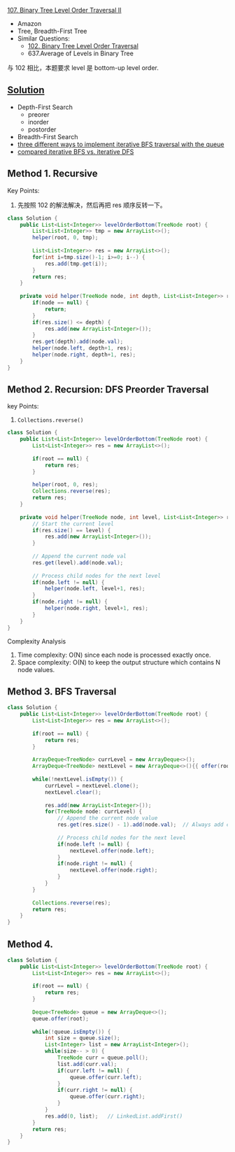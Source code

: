 [107. Binary Tree Level Order Traversal II](https://leetcode.com/problems/binary-tree-level-order-traversal-ii/)

* Amazon
* Tree, Breadth-First Tree
* Similar Questions:
    * [102. Binary Tree Level Order Traversal](https://leetcode.com/problems/binary-tree-level-order-traversal/)
    * 637.Average of Levels in Binary Tree
    

与 102 相比，本题要求 level 是 bottom-up level order.
    
## [Solution](https://leetcode.com/problems/binary-tree-level-order-traversal-ii/solution/)
* Depth-First Search
    * preorer
    * inorder
    * postorder
* Breadth-First Search
* [three different ways to implement iterative BFS traversal with the queue](https://leetcode.com/problems/binary-tree-right-side-view/solution/https://leetcode.com/problems/binary-tree-right-side-view/solution/)
* [compared iterative BFS vs. iterative DFS](https://leetcode.com/problems/deepest-leaves-sum/solution/)


## Method 1. Recursive 
Key Points:
1. 先按照 102 的解法解决，然后再把 res 顺序反转一下。

```java
class Solution {
    public List<List<Integer>> levelOrderBottom(TreeNode root) {
        List<List<Integer>> tmp = new ArrayList<>();
        helper(root, 0, tmp);
        
        List<List<Integer>> res = new ArrayList<>();
        for(int i=tmp.size()-1; i>=0; i--) {
            res.add(tmp.get(i));
        }
        return res;
    }
    
    private void helper(TreeNode node, int depth, List<List<Integer>> res) {
        if(node == null) {
            return;
        }
        if(res.size() <= depth) {
            res.add(new ArrayList<Integer>());
        }
        res.get(depth).add(node.val);
        helper(node.left, depth+1, res);
        helper(node.right, depth+1, res);
    }
}
```


## Method 2. Recursion: DFS Preorder Traversal
key Points:
1. `Collections.reverse()`

```java
class Solution {
    public List<List<Integer>> levelOrderBottom(TreeNode root) {
        List<List<Integer>> res = new ArrayList<>();
        
        if(root == null) {
            return res;
        }
        
        helper(root, 0, res);
        Collections.reverse(res);
        return res;
    }
    
    private void helper(TreeNode node, int level, List<List<Integer>> res) {
        // Start the current level
        if(res.size() == level) {
            res.add(new ArrayList<Integer>());
        }
        
        // Append the current node val
        res.get(level).add(node.val);
        
        // Process child nodes for the next level
        if(node.left != null) {
            helper(node.left, level+1, res);
        }
        if(node.right != null) {
            helper(node.right, level+1, res);
        }
    }
}
```
Complexity Analysis
1. Time complexity: O(N) since each node is processed exactly once.
2. Space complexity: O(N) to keep the output structure which contains N node values. 


## Method 3. BFS Traversal
```java
class Solution {
    public List<List<Integer>> levelOrderBottom(TreeNode root) {
        List<List<Integer>> res = new ArrayList<>();
        
        if(root == null) {
            return res;
        }
        
        ArrayDeque<TreeNode> currLevel = new ArrayDeque<>();
        ArrayDeque<TreeNode> nextLevel = new ArrayDeque<>(){{ offer(root); }};
        
        while(!nextLevel.isEmpty()) {
            currLevel = nextLevel.clone();
            nextLevel.clear();
            
            res.add(new ArrayList<Integer>());
            for(TreeNode node: currLevel) {
                // Append the current node value
                res.get(res.size() - 1).add(node.val);  // Always add currLevel to the last array of res
                
                // Process child nodes for the next level
                if(node.left != null) {
                    nextLevel.offer(node.left);
                }
                if(node.right != null) {
                    nextLevel.offer(node.right);
                }
            }
        }
        
        Collections.reverse(res);
        return res;
    }
}
```


## Method 4.
```java
class Solution {
    public List<List<Integer>> levelOrderBottom(TreeNode root) {
        List<List<Integer>> res = new ArrayList<>();
        
        if(root == null) {
            return res;
        }
        
        Deque<TreeNode> queue = new ArrayDeque<>();
        queue.offer(root);
        
        while(!queue.isEmpty()) {
            int size = queue.size();
            List<Integer> list = new ArrayList<Integer>();
            while(size-- > 0) {
                TreeNode curr = queue.poll();
                list.add(curr.val);
                if(curr.left != null) {
                    queue.offer(curr.left);
                }
                if(curr.right != null) {
                    queue.offer(curr.right);
                }
            }
            res.add(0, list);   // LinkedList.addFirst()
        }
        return res;
    }
}
```
